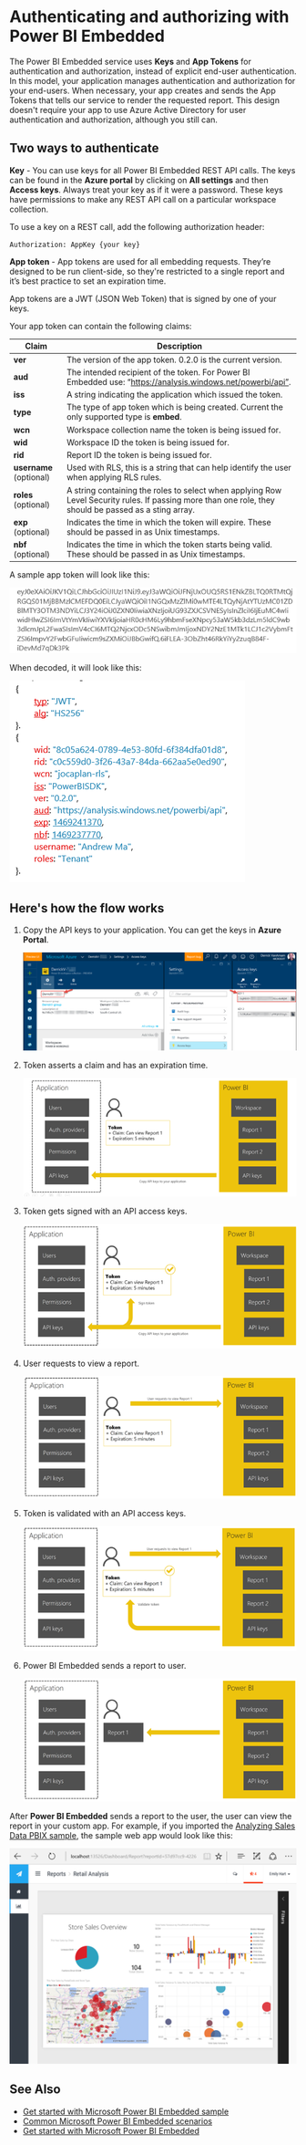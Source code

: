 <properties
   pageTitle="Authenticating and authorizing with Power BI Embedded"
   description="Authenticating and authorizing with Power BI Embedded"
   services="power-bi-embedded"
   documentationCenter=""
   authors="mgblythe"
   manager="NA"
   editor=""
   tags=""/>
<tags
   ms.service="power-bi-embedded"
   ms.devlang="NA"
   ms.topic="article"
   ms.tgt_pltfrm="NA"
   ms.workload="powerbi"
   ms.date="07/26/2016"
   ms.author="mblythe"/>

# Authenticating and authorizing with Power BI Embedded

The Power BI Embedded service uses **Keys** and **App Tokens** for authentication and authorization, instead of explicit end-user authentication. In this model, your application manages authentication and authorization for your end-users. When necessary, your app creates and sends the App Tokens that tells our service to render the requested report. This design doesn't require your app to use Azure Active Directory for user authentication and authorization, although you still can.

## Two ways to authenticate

**Key** -  You can use keys for all Power BI Embedded REST API calls. The keys can be found in the **Azure portal** by clicking on **All settings** and then **Access keys**. Always treat your key as if it were a password. These keys have permissions to make any REST API call on a particular workspace collection.

To use a key on a REST call, add the following authorization header:            

    Authorization: AppKey {your key}

**App token** - App tokens are used for all embedding requests. They’re designed to be run client-side, so they're restricted to a single report and it’s best practice to set an expiration time.

App tokens are a JWT (JSON Web Token) that is signed by one of your keys.

Your app token can contain the following claims:

| Claim      | Description        |
|--------------|------------|
| **ver**      | The version of the app token. 0.2.0 is the current version.       |
| **aud**      | The intended recipient of the token. For Power BI Embedded use: “https://analysis.windows.net/powerbi/api”.  |
| **iss**      |  A string indicating the application which issued the token.    |
| **type**     | The type of app token which is being created. Current the only supported type is **embed**.   |
| **wcn**      | Workspace collection name the token is being issued for.  |
| **wid**      | Workspace ID the token is being issued for.  |
| **rid**      | Report ID the token is being issued for.     |
| **username** (optional) |  Used with RLS, this is a string that can help identify the user when applying RLS rules. |
| **roles** (optional)   |   A string containing the roles to select when applying Row Level Security rules. If passing more than one role, they should be passed as a sting array.    |
| **exp** (optional)    |   Indicates the time in which the token will expire. These should be passed in as Unix timestamps.   |
| **nbf** (optional)    |   Indicates the time in which the token starts being valid. These should be passed in as Unix timestamps.   |

A sample app token will look like this:

![](media\power-bi-embedded-app-token-flow\power-bi-embedded-app-token-flow-sample-coded.png)


When decoded, it will look like this:

![](media\power-bi-embedded-app-token-flow\power-bi-embedded-app-token-flow-sample-decoded.png)


## Here's how the flow works

1. Copy the API keys to your application. You can get the keys in **Azure Portal**.

    ![](media\powerbi-embedded-get-started-sample\azure-portal.png)

2. Token asserts a claim and has an expiration time.

    ![](media\powerbi-embedded-get-started-sample\power-bi-embedded-token-2.png)

3. Token gets signed with an API access keys.

    ![](media\powerbi-embedded-get-started-sample\power-bi-embedded-token-3.png)

4. User requests to view a report.

    ![](media\powerbi-embedded-get-started-sample\power-bi-embedded-token-4.png)

5.	Token is validated with an API access keys.

    ![](media\powerbi-embedded-get-started-sample\power-bi-embedded-token-5.png)

6.	Power BI Embedded sends a report to user.

    ![](media\powerbi-embedded-get-started-sample\power-bi-embedded-token-6.png)

After **Power BI Embedded** sends a report to the user, the user can view the report in your custom app. For example, if you imported the [Analyzing Sales Data PBIX sample](http://download.microsoft.com/download/1/4/E/14EDED28-6C58-4055-A65C-23B4DA81C4DE/Analyzing_Sales_Data.pbix), the sample web app would look like this:

![](media\powerbi-embedded-get-started-sample\sample-web-app.png)

## See Also
- [Get started with Microsoft Power BI Embedded sample](power-bi-embedded-get-started-sample.md)
- [Common Microsoft Power BI Embedded scenarios](power-bi-embedded-scenarios.md)
- [Get started with Microsoft Power BI Embedded](power-bi-embedded-get-started.md)
